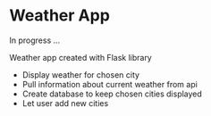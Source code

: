 # Weather App

In progress ...

Weather app created with Flask library

- Display weather for chosen city
- Pull information about current weather from api
- Create database to keep chosen cities displayed
- Let user add new cities
